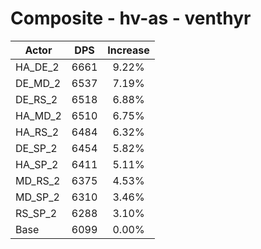 # Composite - hv-as - venthyr
| Actor | DPS | Increase |
|---|:---:|:---:|
|HA_DE_2|6661|9.22%|
|DE_MD_2|6537|7.19%|
|DE_RS_2|6518|6.88%|
|HA_MD_2|6510|6.75%|
|HA_RS_2|6484|6.32%|
|DE_SP_2|6454|5.82%|
|HA_SP_2|6411|5.11%|
|MD_RS_2|6375|4.53%|
|MD_SP_2|6310|3.46%|
|RS_SP_2|6288|3.10%|
|Base|6099|0.00%|
